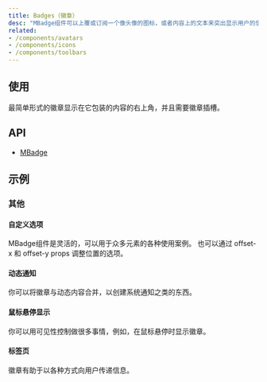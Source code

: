 ```yaml
---
title: Badges（徽章）
desc: "MBadge组件可以上覆或订阅一个像头像的图标，或者内容上的文本来突出显示用户的信息，或只是提请注意某个特定元素。 徽章中的内容通常包含数字或图标。"
related:
- /components/avatars
- /components/icons
- /components/toolbars
---
```


## 使用

最简单形式的徽章显示在它包装的内容的右上角，并且需要徽章插槽。

<badges-usage></badges-usage>

## API

- [MBadge](/api/MBadge)

## 示例

### 其他

#### 自定义选项

MBadge组件是灵活的，可以用于众多元素的各种使用案例。 也可以通过 offset-x 和 offset-y props 调整位置的选项。

<example file="" />

#### 动态通知

你可以将徽章与动态内容合并，以创建系统通知之类的东西。

<example file="" />

#### 鼠标悬停显示

你可以用可见性控制做很多事情，例如，在鼠标悬停时显示徽章。

<example file="" />

#### 标签页

徽章有助于以各种方式向用户传递信息。

<example file="" />

